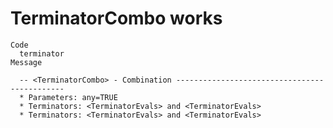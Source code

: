 # TerminatorCombo works

    Code
      terminator
    Message
      
      -- <TerminatorCombo> - Combination ---------------------------------------------
      * Parameters: any=TRUE
      * Terminators: <TerminatorEvals> and <TerminatorEvals>
      * Terminators: <TerminatorEvals> and <TerminatorEvals>

